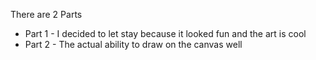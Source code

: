 There are 2 Parts
* Part 1 - I decided to let stay because it looked fun and the art is cool
* Part 2 - The actual ability to draw on the canvas well
